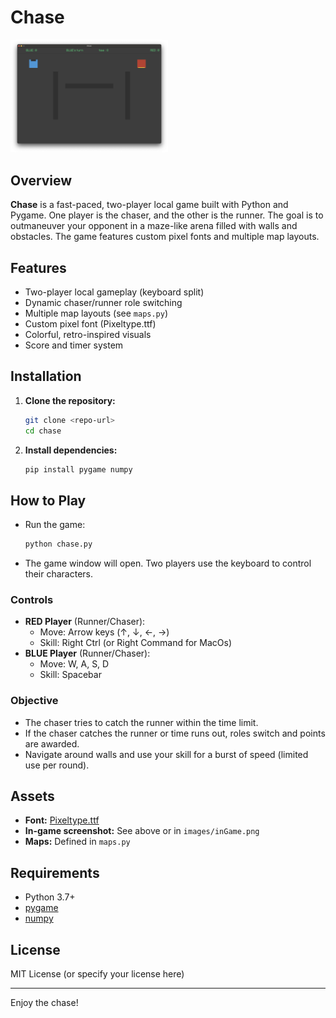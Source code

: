 # Chase

<img src="images/inGame.png" alt="In-Game Screenshot" width="50%" />

## Overview
**Chase** is a fast-paced, two-player local game built with Python and Pygame. One player is the chaser, and the other is the runner. The goal is to outmaneuver your opponent in a maze-like arena filled with walls and obstacles. The game features custom pixel fonts and multiple map layouts.

## Features
- Two-player local gameplay (keyboard split)
- Dynamic chaser/runner role switching
- Multiple map layouts (see `maps.py`)
- Custom pixel font (Pixeltype.ttf)
- Colorful, retro-inspired visuals
- Score and timer system

## Installation
1. **Clone the repository:**
   ```bash
   git clone <repo-url>
   cd chase
   ```
2. **Install dependencies:**
   ```bash
   pip install pygame numpy
   ```

## How to Play
- Run the game:
  ```bash
  python chase.py
  ```
- The game window will open. Two players use the keyboard to control their characters.

### Controls
- **RED Player** (Runner/Chaser):
  - Move: Arrow keys (↑, ↓, ←, →)
  - Skill: Right Ctrl (or Right Command for MacOs)
- **BLUE Player** (Runner/Chaser):
  - Move: W, A, S, D
  - Skill: Spacebar

### Objective
- The chaser tries to catch the runner within the time limit.
- If the chaser catches the runner or time runs out, roles switch and points are awarded.
- Navigate around walls and use your skill for a burst of speed (limited use per round).

## Assets
- **Font:** [Pixeltype.ttf](font/Pixeltype.ttf)
- **In-game screenshot:** See above or in `images/inGame.png`
- **Maps:** Defined in `maps.py`

## Requirements
- Python 3.7+
- [pygame](https://www.pygame.org/)
- [numpy](https://numpy.org/)

## License
MIT License (or specify your license here)

---
Enjoy the chase!
